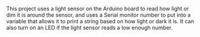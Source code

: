 This project uses a light sensor on the Arduino board to read how light or dim it is around the sensor, and uses a Serial monitor number to put into a variable that allows it to print a string based on how light or dark it is. It can also turn on an LED if the light sensor reads a low enough number.
